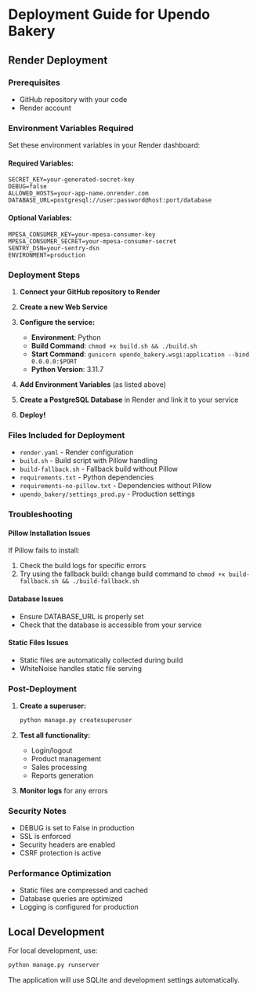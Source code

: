# Deployment Guide for Upendo Bakery

## Render Deployment

### Prerequisites
- GitHub repository with your code
- Render account

### Environment Variables Required

Set these environment variables in your Render dashboard:

#### Required Variables:
```
SECRET_KEY=your-generated-secret-key
DEBUG=false
ALLOWED_HOSTS=your-app-name.onrender.com
DATABASE_URL=postgresql://user:password@host:port/database
```

#### Optional Variables:
```
MPESA_CONSUMER_KEY=your-mpesa-consumer-key
MPESA_CONSUMER_SECRET=your-mpesa-consumer-secret
SENTRY_DSN=your-sentry-dsn
ENVIRONMENT=production
```

### Deployment Steps

1. **Connect your GitHub repository to Render**
2. **Create a new Web Service**
3. **Configure the service:**
   - **Environment**: Python
   - **Build Command**: `chmod +x build.sh && ./build.sh`
   - **Start Command**: `gunicorn upendo_bakery.wsgi:application --bind 0.0.0.0:$PORT`
   - **Python Version**: 3.11.7

4. **Add Environment Variables** (as listed above)

5. **Create a PostgreSQL Database** in Render and link it to your service

6. **Deploy!**

### Files Included for Deployment

- `render.yaml` - Render configuration
- `build.sh` - Build script with Pillow handling
- `build-fallback.sh` - Fallback build without Pillow
- `requirements.txt` - Python dependencies
- `requirements-no-pillow.txt` - Dependencies without Pillow
- `upendo_bakery/settings_prod.py` - Production settings

### Troubleshooting

#### Pillow Installation Issues
If Pillow fails to install:
1. Check the build logs for specific errors
2. Try using the fallback build: change build command to `chmod +x build-fallback.sh && ./build-fallback.sh`

#### Database Issues
- Ensure DATABASE_URL is properly set
- Check that the database is accessible from your service

#### Static Files Issues
- Static files are automatically collected during build
- WhiteNoise handles static file serving

### Post-Deployment

1. **Create a superuser:**
   ```bash
   python manage.py createsuperuser
   ```

2. **Test all functionality:**
   - Login/logout
   - Product management
   - Sales processing
   - Reports generation

3. **Monitor logs** for any errors

### Security Notes

- DEBUG is set to False in production
- SSL is enforced
- Security headers are enabled
- CSRF protection is active

### Performance Optimization

- Static files are compressed and cached
- Database queries are optimized
- Logging is configured for production

## Local Development

For local development, use:
```bash
python manage.py runserver
```

The application will use SQLite and development settings automatically. 